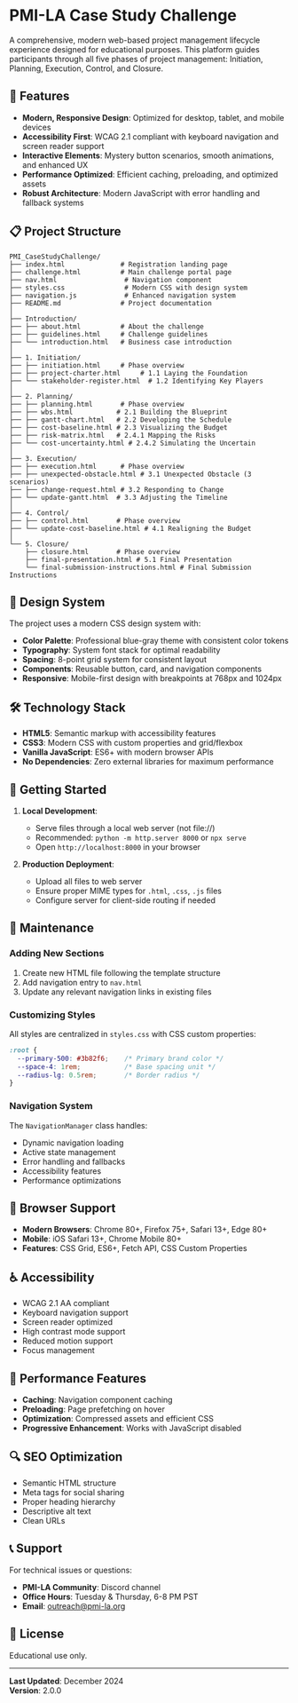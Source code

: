 # PMI-LA Case Study Challenge

A comprehensive, modern web-based project management lifecycle experience designed for educational purposes. This platform guides participants through all five phases of project management: Initiation, Planning, Execution, Control, and Closure.

## 🚀 Features

- **Modern, Responsive Design**: Optimized for desktop, tablet, and mobile devices
- **Accessibility First**: WCAG 2.1 compliant with keyboard navigation and screen reader support
- **Interactive Elements**: Mystery button scenarios, smooth animations, and enhanced UX
- **Performance Optimized**: Efficient caching, preloading, and optimized assets
- **Robust Architecture**: Modern JavaScript with error handling and fallback systems

## 📋 Project Structure

```
PMI_CaseStudyChallenge/
├── index.html              # Registration landing page
├── challenge.html          # Main challenge portal page
├── nav.html                 # Navigation component
├── styles.css               # Modern CSS with design system
├── navigation.js            # Enhanced navigation system
├── README.md               # Project documentation
│
├── Introduction/
├── ├── about.html          # About the challenge
├── ├── guidelines.html     # Challenge guidelines
├── └── introduction.html   # Business case introduction
│
├── 1. Initiation/
├── ├── initiation.html     # Phase overview
├── ├── project-charter.html     # 1.1 Laying the Foundation
├── └── stakeholder-register.html  # 1.2 Identifying Key Players
│
├── 2. Planning/
├── ├── planning.html       # Phase overview
├── ├── wbs.html           # 2.1 Building the Blueprint
├── ├── gantt-chart.html   # 2.2 Developing the Schedule
├── ├── cost-baseline.html # 2.3 Visualizing the Budget
├── ├── risk-matrix.html   # 2.4.1 Mapping the Risks
├── └── cost-uncertainty.html # 2.4.2 Simulating the Uncertain
│
├── 3. Execution/
├── ├── execution.html      # Phase overview
├── ├── unexpected-obstacle.html # 3.1 Unexpected Obstacle (3 scenarios)
├── ├── change-request.html # 3.2 Responding to Change
├── └── update-gantt.html  # 3.3 Adjusting the Timeline
│
├── 4. Control/
├── ├── control.html       # Phase overview
├── └── update-cost-baseline.html # 4.1 Realigning the Budget
│
└── 5. Closure/
    ├── closure.html       # Phase overview
    ├── final-presentation.html # 5.1 Final Presentation
    └── final-submission-instructions.html # Final Submission Instructions
```

## 🎨 Design System

The project uses a modern CSS design system with:

- **Color Palette**: Professional blue-gray theme with consistent color tokens
- **Typography**: System font stack for optimal readability
- **Spacing**: 8-point grid system for consistent layout
- **Components**: Reusable button, card, and navigation components
- **Responsive**: Mobile-first design with breakpoints at 768px and 1024px

## 🛠 Technology Stack

- **HTML5**: Semantic markup with accessibility features
- **CSS3**: Modern CSS with custom properties and grid/flexbox
- **Vanilla JavaScript**: ES6+ with modern browser APIs
- **No Dependencies**: Zero external libraries for maximum performance

## 🚦 Getting Started

1. **Local Development**:
   - Serve files through a local web server (not file://)
   - Recommended: `python -m http.server 8000` or `npx serve`
   - Open `http://localhost:8000` in your browser

2. **Production Deployment**:
   - Upload all files to web server
   - Ensure proper MIME types for `.html`, `.css`, `.js` files
   - Configure server for client-side routing if needed

## 🔧 Maintenance

### Adding New Sections

1. Create new HTML file following the template structure
2. Add navigation entry to `nav.html`
3. Update any relevant navigation links in existing files

### Customizing Styles

All styles are centralized in `styles.css` with CSS custom properties:

```css
:root {
  --primary-500: #3b82f6;    /* Primary brand color */
  --space-4: 1rem;           /* Base spacing unit */
  --radius-lg: 0.5rem;       /* Border radius */
}
```

### Navigation System

The `NavigationManager` class handles:
- Dynamic navigation loading
- Active state management
- Error handling and fallbacks
- Accessibility features
- Performance optimizations

## 📱 Browser Support

- **Modern Browsers**: Chrome 80+, Firefox 75+, Safari 13+, Edge 80+
- **Mobile**: iOS Safari 13+, Chrome Mobile 80+
- **Features**: CSS Grid, ES6+, Fetch API, CSS Custom Properties

## ♿ Accessibility

- WCAG 2.1 AA compliant
- Keyboard navigation support
- Screen reader optimized
- High contrast mode support
- Reduced motion support
- Focus management

## 🚀 Performance Features

- **Caching**: Navigation component caching
- **Preloading**: Page prefetching on hover
- **Optimization**: Compressed assets and efficient CSS
- **Progressive Enhancement**: Works with JavaScript disabled

## 🔍 SEO Optimization

- Semantic HTML structure
- Meta tags for social sharing
- Proper heading hierarchy
- Descriptive alt text
- Clean URLs

## 📞 Support

For technical issues or questions:

- **PMI-LA Community**: Discord channel
- **Office Hours**: Tuesday & Thursday, 6-8 PM PST
- **Email**: outreach@pmi-la.org

## 📝 License

Educational use only.

---

**Last Updated**: December 2024  
**Version**: 2.0.0 
